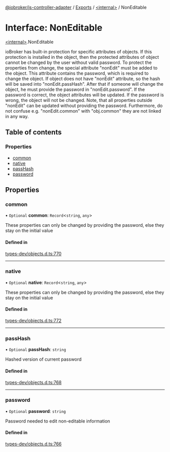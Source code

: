 [@iobroker/js-controller-adapter](../README.md) / [Exports](../modules.md) / [\<internal\>](../modules/internal_.md) / NonEditable

# Interface: NonEditable

[\<internal\>](../modules/internal_.md).NonEditable

ioBroker has built-in protection for specific attributes of objects. If this protection is installed in the object, then the protected attributes of object cannot be changed by the user without valid password.
To protect the properties from change, the special attribute "nonEdit" must be added to the object. This attribute contains the password, which is required to change the object.
If object does not have "nonEdit" attribute, so the hash will be saved into "nonEdit.passHash". After that if someone will change the object, he must provide the password in "nonEdit.password".
If the password is correct, the object attributes will be updated. If the password is wrong, the object will not be changed.
Note, that all properties outside "nonEdit" can be updated without providing the password. Furthermore, do not confuse e.g. "nonEdit.common" with "obj.common" they are not linked in any way.

## Table of contents

### Properties

- [common](internal_.NonEditable.md#common)
- [native](internal_.NonEditable.md#native)
- [passHash](internal_.NonEditable.md#passhash)
- [password](internal_.NonEditable.md#password)

## Properties

### common

• `Optional` **common**: `Record`\<`string`, `any`\>

These properties can only be changed by providing the password, else they stay on the initial value

#### Defined in

[types-dev/objects.d.ts:770](https://github.com/ioBroker/ioBroker.js-controller/blob/74044f09/packages/types-dev/objects.d.ts#L770)

___

### native

• `Optional` **native**: `Record`\<`string`, `any`\>

These properties can only be changed by providing the password, else they stay on the initial value

#### Defined in

[types-dev/objects.d.ts:772](https://github.com/ioBroker/ioBroker.js-controller/blob/74044f09/packages/types-dev/objects.d.ts#L772)

___

### passHash

• `Optional` **passHash**: `string`

Hashed version of current password

#### Defined in

[types-dev/objects.d.ts:768](https://github.com/ioBroker/ioBroker.js-controller/blob/74044f09/packages/types-dev/objects.d.ts#L768)

___

### password

• `Optional` **password**: `string`

Password needed to edit non-editable information

#### Defined in

[types-dev/objects.d.ts:766](https://github.com/ioBroker/ioBroker.js-controller/blob/74044f09/packages/types-dev/objects.d.ts#L766)
